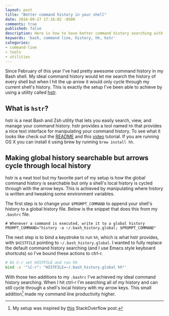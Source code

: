 ```yaml
---
layout: post
title: "Better command history in your shell"
date: 2016-09-27 17:16:02 -0500
comments: true
published: false
description: Here is how to have better command history searching with minimal changes to your shell's configuration.
keywords: 'bash, command line, history, hh, hstr'
categories: 
- command-line
- tools
- utilities
---
```


Since February of this year I've had pretty awesome command history in
my Bash shell. My ideal command history would let me search the
history of every shell but when I hit the up arrow it would only cycle
through my current shell's history. This is exactly the setup I've
been able to achieve by using a utility
called [hstr](https://github.com/dvorka/hstr).

## What is `hstr`?

hstr is a neat Bash and Zsh utility that lets you easily search, view,
and manage your command history. hstr provides a tool named `hh` that
provides a nice text interface for manipulating your command
history. To see what it looks like check out
the [README](https://github.com/dvorka/hstr/blob/master/README.md) and
this [video](https://www.youtube.com/watch?v=sPF29NyXe2U) tutorial. If
you are running OS X you can install it using brew by running `brew
install hh`.

## Making global history searchable but arrows cycle through local history

hstr is a neat tool but my favorite part of my setup is how the global
command history is searchable but only a shell's local history is
cycled through with the arrow keys. This is achieved by manipulating
where history is written and tweaking some environment variables.

The first step is to change your `$PROMPT_COMMAND` to append your
shell's history to a global history file. Below is the snippet that
does this from my `.bashrc` file.

```
# Whenever a command is executed, write it to a global history
PROMPT_COMMAND="history -a ~/.bash_history.global; $PROMPT_COMMAND"
```

The next step is to bind a keystroke to run `hh`, which is what hstr
provides, with `$HISTFILE` pointing to `~/.bash_history.global`. I
wanted to fully replace the default command history searching (and I
use Emacs style keyboard shortcuts) so I've bound these actions to ctrl-r.

```bash
# On C-r set HISTFILE and run hh
bind -x '"\C-r": "HISTFILE=~/.bash_history.global hh"'
```

With those two additions to my `.bashrc` I've achieved my ideal
command history searching. When I hit ctrl-r I'm searching all of my
history and can still cycle through a shell's local history with my
arrow keys. This small addition[^1] made my command line productivity
higher.

[^1]: My setup was inspired by [this](https://unix.stackexchange.com/questions/200225/search-history-from-multiple-bash-session-only-when-ctrl-r-is-used-not-when-a) StackOverflow post.
